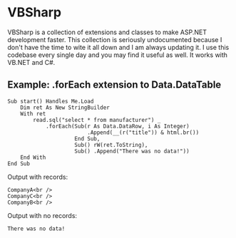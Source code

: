 VBSharp
====================

VBSharp is a collection of extensions and classes to make ASP.NET development faster.  This collection is seriously undocumented because I don't have the time to wite it all down and I am always updating it.
I use this codebase every single day and you may find it useful as well.  It works with VB.NET and C#.


## Example: .forEach extension to Data.DataTable ##


    Sub start() Handles Me.Load
        Dim ret As New StringBuilder
        With ret
            read.sql("select * from manufacturer") _
                .forEach(Sub(r As Data.DataRow, i As Integer)
                             .Append(__(r("title")) & html.br())
                         End Sub,
                         Sub() rW(ret.ToString),
                         Sub() .Append("There was no data!"))
        End With
    End Sub
    
Output with records:
	
	CompanyA<br />
	CompanyC<br />
	CompanyB<br />

Output with no records:
	
	There was no data!